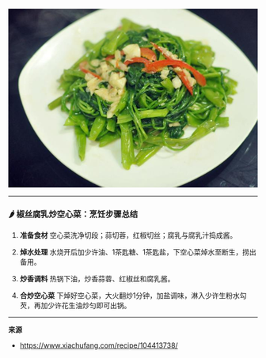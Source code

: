 
![](cover/20.椒丝腐乳炒空心菜.jpg)


---

### 🌶️ 椒丝腐乳炒空心菜：烹饪步骤总结

1. **准备食材**
   空心菜洗净切段；蒜切蓉，红椒切丝；腐乳与腐乳汁捣成酱。

2. **焯水处理**
   水烧开后加少许油、1茶匙糖、1茶匙盐，下空心菜焯水至断生，捞出备用。

3. **炒香调料**
   热锅下油，炒香蒜蓉、红椒丝和腐乳酱。

4. **合炒空心菜**
   下焯好空心菜，大火翻炒1分钟，加盐调味，淋入少许生粉水勾芡，再加少许花生油炒匀即可出锅。

---


**来源**
+ <https://www.xiachufang.com/recipe/104413738/>
